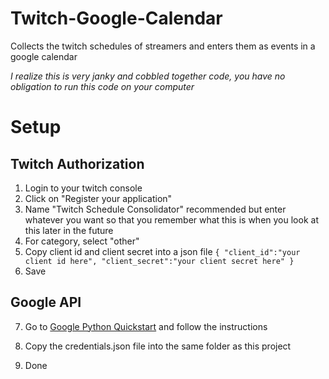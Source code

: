 # Twitch-Google-Calendar
Collects the twitch schedules of streamers and enters them as events in a google calendar

*I realize this is very janky and cobbled together code, you have no obligation to run this code on your computer*

# Setup
## Twitch Authorization
1) Login to your twitch console
2) Click on "Register your application"
3) Name "Twitch Schedule Consolidator" recommended but enter whatever you want so that you remember what this is when you look at this later in the future
4) For category, select "other"
5) Copy client id and client secret into a json file
`{
"client_id":"your client id here",
"client_secret":"your client secret here"
}`
6) Save

## Google API
7) Go to [Google Python Quickstart](https://developers.google.com/calendar/api/quickstart/python) and follow the instructions
8) Copy the credentials.json file into the same folder as this project

9) Done
